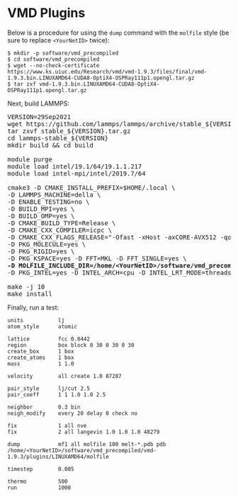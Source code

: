 # VMD Plugins

Below is a procedure for using the `dump` command with the `molfile` style (be sure to replace `<YourNetID>` twice): 

```
$ mkdir -p software/vmd_precompiled
$ cd software/vmd_precompiled
$ wget --no-check-certificate https://www.ks.uiuc.edu/Research/vmd/vmd-1.9.3/files/final/vmd-1.9.3.bin.LINUXAMD64-CUDA8-OptiX4-OSPRay111p1.opengl.tar.gz
$ tar zxf vmd-1.9.3.bin.LINUXAMD64-CUDA8-OptiX4-OSPRay111p1.opengl.tar.gz
```

Next, build LAMMPS:

<pre>VERSION=29Sep2021
wget https://github.com/lammps/lammps/archive/stable_${VERSION}.tar.gz
tar zxvf stable_${VERSION}.tar.gz
cd lammps-stable_${VERSION}
mkdir build && cd build

module purge
module load intel/19.1/64/19.1.1.217
module load intel-mpi/intel/2019.7/64

cmake3 -D CMAKE_INSTALL_PREFIX=$HOME/.local \
-D LAMMPS_MACHINE=della \
-D ENABLE_TESTING=no \
-D BUILD_MPI=yes \
-D BUILD_OMP=yes \
-D CMAKE_BUILD_TYPE=Release \
-D CMAKE_CXX_COMPILER=icpc \
-D CMAKE_CXX_FLAGS_RELEASE="-Ofast -xHost -axCORE-AVX512 -qopenmp -restrict -DNDEBUG" \
-D PKG_MOLECULE=yes \
-D PKG_RIGID=yes \
-D PKG_KSPACE=yes -D FFT=MKL -D FFT_SINGLE=yes \
<b>-D MOLFILE_INCLUDE_DIR=/home/&lt;YourNetID&gt;/software/vmd_precompiled/vmd-1.9.3/plugins/include -D PKG_MOLFILE=yes \</b>
-D PKG_INTEL=yes -D INTEL_ARCH=cpu -D INTEL_LRT_MODE=threads ../cmake

make -j 10
make install</pre>

Finally, run a test:

```
units           lj
atom_style      atomic

lattice         fcc 0.8442
region          box block 0 30 0 30 0 30
create_box      1 box
create_atoms    1 box
mass            1 1.0

velocity        all create 1.0 87287

pair_style      lj/cut 2.5
pair_coeff      1 1 1.0 1.0 2.5

neighbor        0.3 bin
neigh_modify    every 20 delay 0 check no

fix             1 all nve
fix             2 all langevin 1.0 1.0 1.0 48279

dump            mf1 all molfile 100 melt-*.pdb pdb /home/<YourNetID>/software/vmd_precompiled/vmd-1.9.3/plugins/LINUXAMD64/molfile

timestep        0.005

thermo          500
run             1000
```
